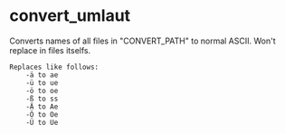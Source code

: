 # convert_umlaut

Converts names of all files in "CONVERT_PATH" to normal ASCII.
Won't replace in files itselfs.

```
Replaces like follows:
    -ä to ae
    -ü to ue
    -ö to oe
    -ß to ss
    -Ä to Ae
    -Ö to Oe
    -Ü to Ue
```

